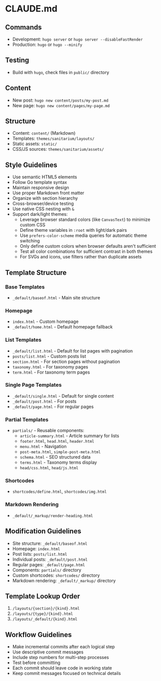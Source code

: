 # CLAUDE.md

## Commands
- Development: `hugo server` or `hugo server --disableFastRender`
- Production: `hugo` or `hugo --minify`

## Testing
- Build with `hugo`, check files in `public/` directory

## Content
- New post: `hugo new content/posts/my-post.md`
- New page: `hugo new content/pages/my-page.md`

## Structure
- Content: `content/` (Markdown)
- Templates: `themes/sanitarium/layouts/`
- Static assets: `static/`
- CSS/JS sources: `themes/sanitarium/assets/`

## Style Guidelines
- Use semantic HTML5 elements
- Follow Go template syntax
- Maintain responsive design
- Use proper Markdown front matter
- Organize with section hierarchy
- Cross-browser/device testing
- Use native CSS nesting with `&`
- Support dark/light themes:
  - Leverage browser standard colors (like `CanvasText`) to minimize custom CSS
  - Define theme variables in `:root` with light/dark pairs
  - Use `prefers-color-scheme` media queries for automatic theme switching
  - Only define custom colors when browser defaults aren't sufficient
  - Test all color combinations for sufficient contrast in both themes
  - For SVGs and icons, use filters rather than duplicate assets

## Template Structure

### Base Templates
- `_default/baseof.html` - Main site structure

### Homepage
- `index.html` - Custom homepage
- `_default/home.html` - Default homepage fallback

### List Templates
- `_default/list.html` - Default for list pages with pagination
- `posts/list.html` - Custom posts list
- `section.html` - For section pages without pagination
- `taxonomy.html` - For taxonomy pages
- `term.html` - For taxonomy term pages

### Single Page Templates
- `_default/single.html` - Default for single content
- `_default/post.html` - For posts
- `_default/page.html` - For regular pages

### Partial Templates
- `partials/` - Reusable components:
  - `article-summary.html` - Article summary for lists
  - `footer.html`, `head.html`, `header.html`
  - `menu.html` - Navigation
  - `post-meta.html`, `simple-post-meta.html`
  - `schema.html` - SEO structured data
  - `terms.html` - Taxonomy terms display
  - `head/css.html`, `head/js.html`

### Shortcodes
- `shortcodes/define.html`, `shortcodes/img.html`

### Markdown Rendering
- `_default/_markup/render-heading.html`

## Modification Guidelines
- Site structure: `_default/baseof.html`
- Homepage: `index.html`
- Post lists: `posts/list.html`
- Individual posts: `_default/post.html`
- Regular pages: `_default/page.html`
- Components: `partials/` directory
- Custom shortcodes: `shortcodes/` directory
- Markdown rendering: `_default/_markup/` directory

## Template Lookup Order
1. `/layouts/{section}/{kind}.html`
2. `/layouts/{type}/{kind}.html`
3. `/layouts/_default/{kind}.html`

## Workflow Guidelines
- Make incremental commits after each logical step
- Use descriptive commit messages
- Include step numbers for multi-step processes
- Test before committing
- Each commit should leave code in working state
- Keep commit messages focused on technical details
